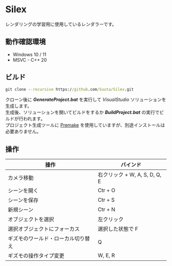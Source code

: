 # Silex

レンダリングの学習用に使用しているレンダラーです。<br>



## 動作確認環境

* Windows 10 / 11
* MSVC - C++ 20



## ビルド

```bat
git clone --recursive https://github.com/Suuta/Silex.git
```

クローン後に ***GenerateProject.bat*** を実行して *VisualStudio* ソリューションを生成します。<br>
生成後、ソリューションを開いてビルドをするか ***BuildProject.bat*** の実行でビルドが行われます。<br>
プロジェクト生成ツールに [Premake](https://premake.github.io/) を使用していますが、別途インストールは必要ありません。<br>



## 操作

| 操作                               | バインド                      |
| ---------------------------------- | ----------------------------- |
| カメラ移動                         | 右クリック + W, A, S, D, Q, E |
| シーンを開く                       | Ctr + O                       |
| シーンを保存                       | Ctr + S                       |
| 新規シーン                         | Ctr + N                       |
| オブジェクトを選択                 | 左クリック                    |
| 選択オブジェクトにフォーカス       | 選択した状態で F              |
| ギズモのワールド・ローカル切り替え | Q                             |
| ギズモの操作タイプ変更             | W, E, R                       |



